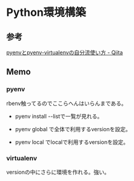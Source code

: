 # Python環境構築

## 参考

[pyenvとpyenv-virtualenvの自分流使い方 - Qiita](https://qiita.com/ksato9700/items/5d9eba10fe6b8e064178)

## Memo

### pyenv

rbenv触ってるのでここらへんはいらんまである。

* pyenv install --listで一覧が見れる。

* pyenv global <version>で全体で利用するversionを設定。

* pyenv local <version>でlocalで利用するversionを設定。

### virtualenv

versionの中にさらに環境を作れる。強い。

